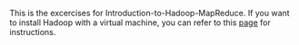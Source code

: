 This is the excercises for Introduction-to-Hadoop-MapReduce. If you want to install Hadoop with a virtual machine, you can refer to this <a href="https://docs.google.com/document/d/1v0zGBZ6EHap-Smsr3x3sGGpDW-54m82kDpPKC2M6uiY/pub" target="_blank">page</a> for instructions.